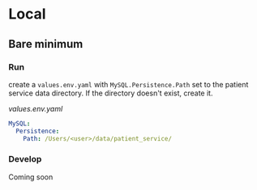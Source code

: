 # Local
## Bare minimum
### Run
create a `values.env.yaml` with `MySQL.Persistence.Path` set to the patient service data directory. If the directory doesn't exist, create it.

*values.env.yaml*
```yaml
MySQL:
  Persistence:
    Path: /Users/<user>/data/patient_service/

```

### Develop
Coming soon